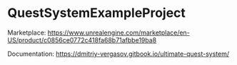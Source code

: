 # QuestSystemExampleProject
Marketplace: https://www.unrealengine.com/marketplace/en-US/product/c0856ce0772c418fa68b71afbbe19ba8

Documentation: https://dmitriy-vergasov.gitbook.io/ultimate-quest-system/
